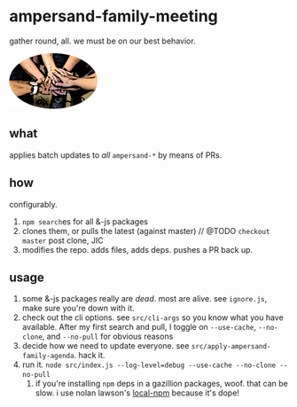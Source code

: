 # ampersand-family-meeting

gather round, all.  we must be on our best behavior.

<img src="https://raw.githubusercontent.com/cdaringe/ampersand-family-meeting/master/img/hold-hands.png" height="100px" />

## what

applies batch updates to _all_ `ampersand-*` by means of PRs.

## how

configurably.

1. `npm search`es for all &-js packages
1. clones them, or pulls the latest (against master) // @TODO `checkout master` post clone, JIC
1. modifies the repo.  adds files, adds deps. pushes a PR back up.

## usage

1. some &-js packages really are _dead_.  most are alive.  see `ignore.js`, make sure you're down with it.
1. check out the cli options.  see `src/cli-args` so you know what you have available.  After my first search and pull, I toggle on `--use-cache`, `--no-clone`, and `--no-pull` for obvious reasons
1. decide how we need to update everyone.  see `src/apply-ampersand-family-agenda`.  hack it.
1. run it.  `node src/index.js --log-level=debug --use-cache --no-clone --no-pull`
    1. if you're installing `npm` deps in a gazillion packages, woof.  that can be slow.  i use nolan lawson's [local-npm](https://github.com/nolanlawson/local-npm) because it's dope!
